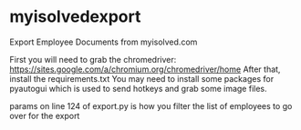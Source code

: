 # myisolvedexport
Export Employee Documents from myisolved.com

First you will need to grab the chromedriver:
https://sites.google.com/a/chromium.org/chromedriver/home
After that, install the requirements.txt
You may need to install some packages for pyautogui which is used to send hotkeys and grab some image files.

params on line 124 of export.py is how you filter the list of employees to go over for the export
